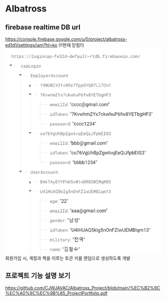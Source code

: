# Albatross

## firebase realtime DB url  
https://console.firebase.google.com/u/0/project/albatross-ed1d1/settings/iam?hl=ko (!!현재 닫힘!!)
![firebase 테이블 형식](https://github.com/CJWJAVAC/Albatross_Project/blob/main/firebase.png)
회원가입 시, 계정과 짝을 이루는 토큰 키를 랜덤으로 생성하도록 개발

## 프로젝트 기능 설명 보기
https://github.com/CJWJAVAC/Albatross_Project/blob/main/%EC%B2%9C%EC%A0%9C%EC%9B%85_ProjectPortfolio.pdf
